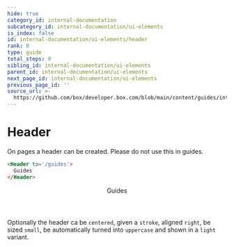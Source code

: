 ```yaml
---
hide: true
category_id: internal-documentation
subcategory_id: internal-documentation/ui-elements
is_index: false
id: internal-documentation/ui-elements/header
rank: 0
type: guide
total_steps: 9
sibling_id: internal-documentation/ui-elements
parent_id: internal-documentation/ui-elements
next_page_id: internal-documentation/ui-elements
previous_page_id: ''
source_url: >-
  https://github.com/box/developer.box.com/blob/main/content/guides/internal-documentation/ui-elements/header.md
---
```

<!-- does not need translation -->

# Header

On pages a header can be created. Please do not use this in guides.

```html
<Header to='/guides'>
  Guides
</Header>
```

<H>

<Header to='/guides' stroke centered uppercase>

Guides

</Header>

<H>

<Message>

Optionally the header ca be `centered`, given a `stroke`, aligned `right`, be
sized `small`, be automatically turned into `uppercase` and shown in a `light`
variant.

</Message>